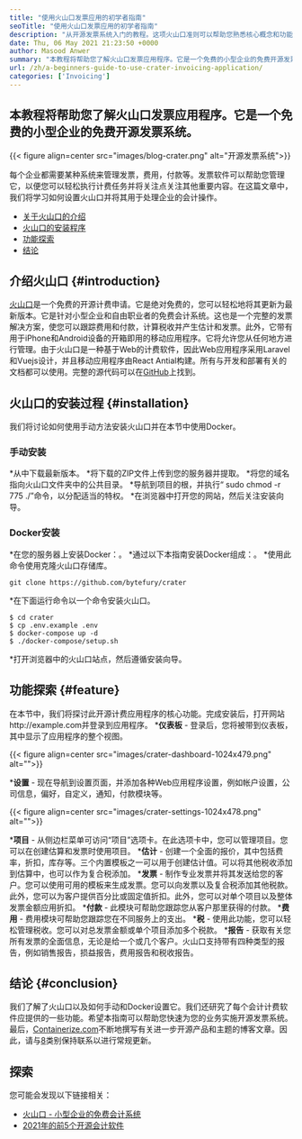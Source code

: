 ```yaml
---
title: "使用火山口发票应用的初学者指南" 
seoTitle: "使用火山口发票应用的初学者指南" 
description: "从开源发票系统入门的教程。这项火山口准则可以帮助您熟悉核心概念和功能。" 
date: Thu, 06 May 2021 21:23:50 +0000
author: Masood Anwer
summary: "本教程将帮助您了解火山口发票应用程序。它是一个免费的小型企业的免费开源发票系统。" 
url: /zh/a-beginners-guide-to-use-crater-invoicing-application/
categories: ['Invoicing']
---
```


## 本教程将帮助您了解火山口发票应用程序。它是一个免费的小型企业的免费开源发票系统。

{{< figure align=center src="images/blog-crater.png" alt="开源发票系统">}}

每个企业都需要某种系统来管理发票，费用，付款等。发票软件可以帮助您管理它，以便您可以轻松执行计费任务并将关注点关注其他重要内容。在这篇文章中，我们将学习如何设置火山口并将其用于处理企业的会计操作。
  * [关于火山口的介绍][1]
  * [火山口的安装程序][2]
  * [功能探索][3]
  * [结论][4]

## 介绍火山口 {#introduction}
[火山口][5]是一个免费的开源计费申请。它是绝对免费的，您可以轻松地将其更新为最新版本。它是针对小型企业和自由职业者的免费会计系统。这也是一个完整的发票解决方案，使您可以跟踪费用和付款，计算税收并产生估计和发票。此外，它带有用于iPhone和Android设备的开箱即用的移动应用程序。它将允许您从任何地方进行管理。由于火山口是一种基于Web的计费软件，因此Web应用程序采用Laravel和Vuejs设计，并且移动应用程序由React Antial构建。所有与开发和部署有关的文档都可以使用。完整的源代码可以在[GitHub][6]上找到。

## 火山口的安装过程 {#installation}
我们将讨论如何使用手动方法安装火山口并在本节中使用Docker。

### 手动安装
  *从中下载最新版本。
  *将下载的ZIP文件上传到您的服务器并提取。
  *将您的域名指向火山口文件夹中的公共目录。
  *导航到项目的根，并执行“ sudo chmod -r 775 ./”命令，以分配适当的特权。
  *在浏览器中打开您的网站，然后关注安装向导。

### Docker安装
  *在您的服务器上安装Docker：。
  *通过以下本指南安装Docker组成：。
  *使用此命令使用克隆火山口存储库。
```
git clone https://github.com/bytefury/crater
```
  *在下面运行命令以一个命令安装火山口。
```
$ cd crater
$ cp .env.example .env
$ docker-compose up -d
$ ./docker-compose/setup.sh
```
  *打开浏览器中的火山口站点，然后遵循安装向导。

## 功能探索 {#feature}
在本节中，我们将探讨此开源计费应用程序的核心功能。完成安装后，打开网站http://example.com并登录到应用程序。
  ***仪表板**  - 登录后，您将被带到仪表板，其中显示了应用程序的整个视图。

{{< figure align=center src="images/crater-dashboard-1024x479.png" alt="">}}

  ***设置**  - 现在导航到设置页面，并添加各种Web应用程序设置，例如帐户设置，公司信息，偏好，自定义，通知，付款模块等。

{{< figure align=center src="images/crater-settings-1024x478.png" alt="">}}

  ***项目**  - 从侧边栏菜单可访问“项目”选项卡。在此选项卡中，您可以管理项目。您可以在创建估算和发票时使用项目。
  ***估计**  - 创建一个全面的报价，其中包括费率，折扣，库存等。三个内置模板之一可以用于创建估计值。可以将其他税收添加到估算中，也可以作为复合税添加。
  ***发票**  - 制作专业发票并将其发送给您的客户。您可以使用可用的模板来生成发票。您可以向发票以及复合税添加其他税款。此外，您可以为客户提供百分比或固定值折扣。此外，您可以对单个项目以及整体发票金额应用折扣。
  ***付款**  - 此模块可帮助您跟踪您从客户那里获得的付款。
  ***费用**  - 费用模块可帮助您跟踪您在不同服务上的支出。
  ***税**  - 使用此功能，您可以轻松管理税收。您可以对总发票金额或单个项目添加多个税款。
  ***报告**  - 获取有关您所有发票的全面信息，无论是给一个或几个客户。火山口支持带有四种类型的报告，例如销售报告，损益报告，费用报告和税收报告。

## 结论 {#conclusion}
我们了解了火山口以及如何手动和Docker设置它。我们还研究了每个会计计费软件应提供的一些功能。希望本指南可以帮助您快速为您的业务实施开源发票系统。
最后，[Containerize.com][7]不断地撰写有关进一步开源产品和主题的博客文章。因此，请与[8]类别保持联系以进行常规更新。

## 探索
您可能会发现以下链接相关：
  * [火山口 - 小型企业的免费会计系统][5]
  * [2021年的前5个开源会计软件][9]

  
[1]: #Introduction
[2]: #Installation
[3]: #Feature
[4]: #Conclusion
[5]: https://products.containerize.com/invoicing/crater/
[6]: https://github.com/bytefury/crater
[7]: https://containerize.com
[8]: https://blog.containerize.com/category/invoicing/
[9]: https://blog.containerize.com/invoicing/top-5-open-source-accounting-software-in-the-year-2021/
